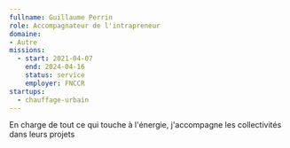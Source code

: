 ```yaml
---
fullname: Guillaume Perrin
role: Accompagnateur de l'intrapreneur
domaine: 
- Autre
missions:
  - start: 2021-04-07
    end: 2024-04-16
    status: service
    employer: FNCCR
startups:
  - chauffage-urbain
---
```


En charge de tout ce qui touche à l'énergie, j'accompagne les collectivités dans leurs projets
